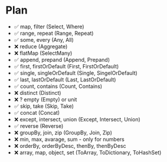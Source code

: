 # Plan

* ✅ map, filter (Select, Where)
* ✅ range, repeat (Range, Repeat)
* ✅ some, every (Any, All)
* ❌ reduce (Aggregate)
* ❌ flatMap (SelectMany)
* ✅ append, prepand (Append, Prepand)
* ✅ first, firstOrDefault (First, FirstOrDefault)
* ✅ single, singleOrDefault (Single, SingelOrDefault)
* ✅ last, lastOrDefault (Last, LastOrDefault)
* ✅ count, contains (Count, Contains)
* ❌ distinct (Distinct)
* ❌ ? empty (Empty) or unit
* ✅ skip, take (Skip, Take)
* ✅ concat (Concat)
* ❌ except, intersect, union (Except, Intersect, Union)
* ✅ reverse (Reverse)
* ❌ groupBy, join, zip (GroupBy, Join, Zip)
* ❌ min, max, avarage, sum - only for numbers
* ❌ orderBy, orderByDesc, thenBy, thenByDesc
* ❌ array, map, object, set (ToArray, ToDictionary, ToHashSet)